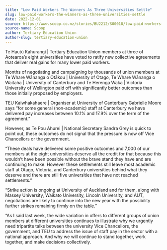 ```yaml
---
title: "Low Paid Workers The Winners As Three Universities Settle"
slug: low-paid-workers-the-winners-as-three-universities-settle
date: 2022-12-01
source: https://www.scoop.co.nz/stories/BU2212/S00018/low-paid-workers-the-winners-as-three-universities-settle.htm
source-name: Scoop
author: Tertiary Education Union
author-slug: tertiary-education-union
---
```


<p>Te Hautū Kahurangi | Tertiary Education Union members at
three of Aotearoa’s eight universities have voted to
ratify new collective agreements that deliver real gains for
many lower paid workers.</p>

<p>Months of negotiating and
campaigning by thousands of union members at Te Whare
Wānanga o Ōtākou | University of Otago, Te Whare Wānanga
o Waitaha | University of Canterbury and Te Herenga Waka |
Victoria University of Wellington paid off with
significantly better outcomes than those initially proposed
by employers.</p>

<p>TEU Kaiwhakahaere | Organiser at
University of Canterbury Gabrielle Moore says “for some
general (non-academic) staff at Canterbury we have delivered
pay increases between 10.1% and 17.9% over the term of the
agreement.”</p>

<p>However, as Te Pou Ahurei | National
Secretary Sandra Grey is quick to point out, these outcomes
do not signal that the pressure is now off Vice Chancellors
or the government.</p>

<p>“These deals have delivered some
positive outcomes and 7,000 of our members at the eight
universities deserve all the credit for that because this
wouldn’t have been possible without the brave stand they
have and are continuing to make. However these settlements
still leave most academic staff at Otago, Victoria, and
Canterbury universities behind what they deserve and there
are still five universities that have not reached
settlements.”</p>

<p>“Strike action is ongoing at
University of Auckland and for them, along with Massey
University, Waikato University, Lincoln University, and AUT,
negotiations are likely to continue into the new year with
the possibility further strikes remaining firmly on the
table.”</p>

<p>“As I said last week, the wide variation
in offers to different groups of union members at different
universities continues to illustrate why we urgently need
tripartite talks between the university Vice Chancellors,
the government, and TEU to address the issue of staff pay in
the sector with a national approach. And why we will
continue to stand together, work together, and make
decisions
collectively.</p>

<p></p>